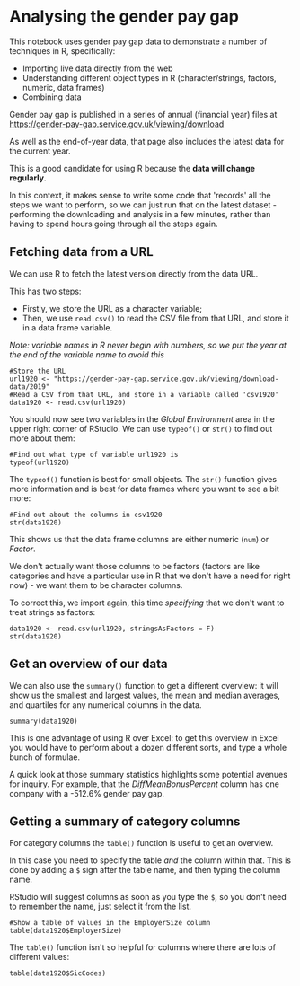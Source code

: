# Analysing the gender pay gap

This notebook uses gender pay gap data to demonstrate a number of techniques in R, specifically:

* Importing live data directly from the web
* Understanding different object types in R (character/strings, factors, numeric, data frames)
* Combining data

Gender pay gap is published in a series of annual (financial year) files at https://gender-pay-gap.service.gov.uk/viewing/download

As well as the end-of-year data, that page also includes the latest data for the current year. 

This is a good candidate for using R because the **data will change regularly**. 

In this context, it makes sense to write some code that 'records' all the steps we want to perform, so we can just run that on the latest dataset - performing the downloading and analysis in a few minutes, rather than having to spend hours going through all the steps again.

## Fetching data from a URL

We can use R to fetch the latest version directly from the data URL.

This has two steps: 

* Firstly, we store the URL as a character variable; 
* Then, we use `read.csv()` to read the CSV file from that URL, and store it in a data frame variable.

*Note: variable names in R never begin with numbers, so we put the year at the end of the variable name to avoid this*

```{r fetch csv}
#Store the URL
url1920 <- "https://gender-pay-gap.service.gov.uk/viewing/download-data/2019"
#Read a CSV from that URL, and store in a variable called 'csv1920'
data1920 <- read.csv(url1920)
```

You should now see two variables in the *Global Environment* area in the upper right corner of RStudio. We can use `typeof()` or `str()` to find out more about them:

```{r}
#Find out what type of variable url1920 is
typeof(url1920)
```

The `typeof()` function is best for small objects. The `str()` function gives more information and is best for data frames where you want to see a bit more:

```{r}
#Find out about the columns in csv1920
str(data1920)
```

This shows us that the data frame columns are either numeric (`num`) or *Factor*. 

We don't actually want those columns to be factors (factors are like categories and have a particular use in R that we don't have a need for right now) - we want them to be character columns.

To correct this, we import again, this time *specifying* that we don't want to treat strings as factors:

```{r}
data1920 <- read.csv(url1920, stringsAsFactors = F)
str(data1920)
```

## Get an overview of our data

We can also use the `summary()` function to get a different overview: it will show us the smallest and largest values, the mean and median averages, and quartiles for any numerical columns in the data.

```{r}
summary(data1920)
```

This is one advantage of using R over Excel: to get this overview in Excel you would have to perform about a dozen different sorts, and type a whole bunch of formulae.

A quick look at those summary statistics highlights some potential avenues for inquiry. For example, that the *DiffMeanBonusPercent* column has one company with a -512.6% gender pay gap. 

## Getting a summary of category columns

For category columns the `table()` function is useful to get an overview.

In this case you need to specify the table *and* the column within that. This is done by adding a `$` sign after the table name, and then typing the column name.

RStudio will suggest columns as soon as you type the `$`, so you don't need to remember the name, just select it from the list.

```{r}
#Show a table of values in the EmployerSize column
table(data1920$EmployerSize)
```

The `table()` function isn't so helpful for columns where there are lots of different values:

```{r}
table(data1920$SicCodes)
```
